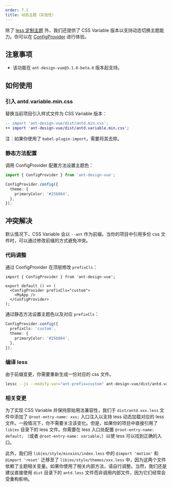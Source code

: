 ```yaml
---
order: 7.1
title: 动态主题（实验性）
---
```


除了 [less 定制主题](/docs/vue/customize-theme) 外，我们还提供了 CSS Variable 版本以支持动态切换主题能力。你可以在 [ConfigProvider](/components/config-provider/#components-config-provider-demo-theme) 进行体验。

## 注意事项

- 该功能在 `ant-design-vue@3.1.0-beta.0` 版本起支持。

## 如何使用

### 引入 antd.variable.min.css

替换当前项目引入样式文件为 CSS Variable 版本：

```diff
-- import 'ant-design-vue/dist/antd.min.css';
++ import 'ant-design-vue/dist/antd.variable.min.css';
```

注：如果你使用了 `babel-plugin-import`，需要将其去除。

### 静态方法配置

调用 ConfigProvider 配置方法设置主题色：

```ts
import { ConfigProvider } from 'ant-design-vue';

ConfigProvider.config({
  theme: {
    primaryColor: '#25b864',
  },
});
```

## 冲突解决

默认情况下，CSS Variable 会以 `--ant` 作为前缀。当你的项目中引用多份 css 文件时，可以通过修改前缀的方式避免冲突。

### 代码调整

通过 ConfigProvider 在顶层修改 `prefixCls`：

```tsx
import { ConfigProvider } from 'ant-design-vue';

export default () => (
  <ConfigProvider prefixCls="custom">
    <MyApp />
  </ConfigProvider>
);
```

通过静态方法设置主题色以及对应 `prefixCls`：

```ts
ConfigProvider.config({
  prefixCls: 'custom',
  theme: {
    primaryColor: '#25b864',
  },
});
```

### 编译 less

由于前缀变更，你需要重新生成一份对应的 css 文件。

```bash
lessc --js --modify-var="ant-prefix=custom" ant-design-vue/dist/antd.variable.less modified.css
```

### 相关变更

为了实现 CSS Variable 并保持原始用法兼容性，我们于 `dist/antd.xxx.less` 文件中添加了 `@root-entry-name: xxx;` 入口注入以支持 less 动态加载对应的 less 文件。一般情况下，你不需要关注该变化。但是，如果你的项目中直接引用了 `lib|es` 目录下的 less 文件。你需要在 less 入口处配置 `@root-entry-name: default;` （或者 `@root-entry-name: variable;`）以使 less 可以找到正确的入口。

此外，我们将 `lib|es/style/minxins/index.less` 中的 `@import 'motion'` 和 `@import 'reset'` 迁移至了 `lib|es/style/themes/xxx.less` 中，因为这两个文件依赖了主题相关变量。如果你使用了相关内部方法，请自行调整。当然，我们还是建议直接使用 `dist` 目录下的 `antd.less` 文件而非调用内部文件，因为它们经常会受重构影响。
